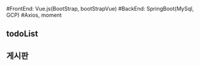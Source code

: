 #FrontEnd: Vue.js(BootStrap, bootStrapVue)
#BackEnd: SpringBoot(MySql, GCP)
#Axios, moment

## todoList
## 게시판

